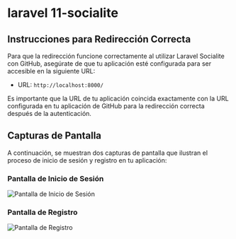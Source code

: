# laravel 11-socialite

## Instrucciones para Redirección Correcta

Para que la redirección funcione correctamente al utilizar Laravel Socialite con GitHub, asegúrate de que tu aplicación esté configurada para ser accesible en la siguiente URL:

- URL: `http://localhost:8000/`

Es importante que la URL de tu aplicación coincida exactamente con la URL configurada en tu aplicación de GitHub para la redirección correcta después de la autenticación.

## Capturas de Pantalla

A continuación, se muestran dos capturas de pantalla que ilustran el proceso de inicio de sesión y registro en tu aplicación:

### Pantalla de Inicio de Sesión
![Pantalla de Inicio de Sesión](https://i.postimg.cc/htfFpHM7/Captura-de-pantalla-2024-05-02-164456.png)

### Pantalla de Registro
![Pantalla de Registro](https://i.postimg.cc/d31nJKh2/Captura-de-pantalla-2024-05-02-164507.png)
